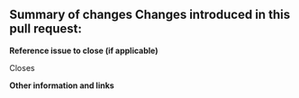 **Summary of changes**
Changes introduced in this pull request:
- 



**Reference issue to close (if applicable)**
<!-- Include the issue reference this pull request is connected to (e.g. closes #1). -->
Closes <!--ADD ISSUE NUMBER (don't remove Closes)-->


**Other information and links**
<!-- Add any other context about the pull request here. -->



<!-- Thank you 🔥 -->